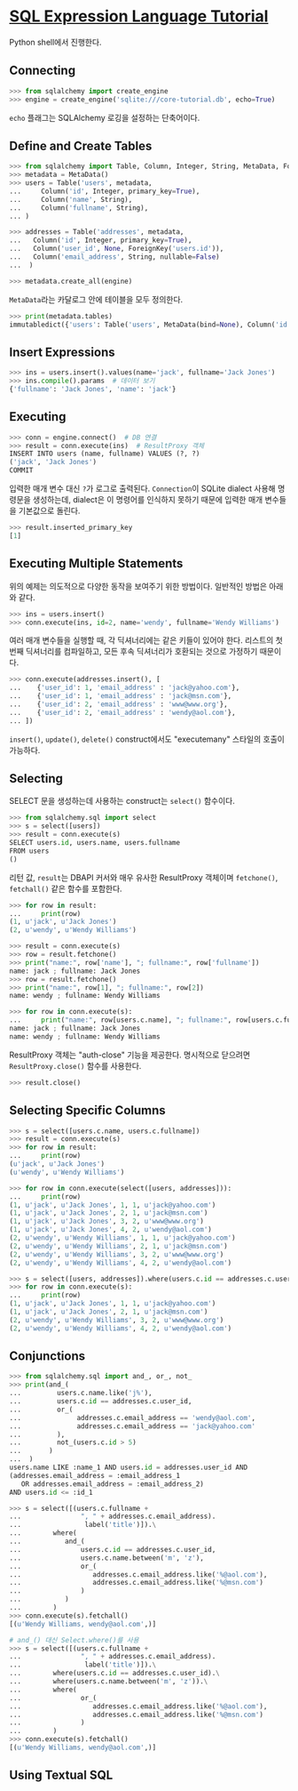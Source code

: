 # [SQL Expression Language Tutorial](https://docs.sqlalchemy.org/en/13/core/tutorial.html)

Python shell에서 진행한다. 

## Connecting

```python
>>> from sqlalchemy import create_engine
>>> engine = create_engine('sqlite:///core-tutorial.db', echo=True)
```
`echo` 플래그는 SQLAlchemy 로깅을 설정하는 단축어이다.

## Define and Create Tables

```python
>>> from sqlalchemy import Table, Column, Integer, String, MetaData, ForeignKey
>>> metadata = MetaData()
>>> users = Table('users', metadata,
...     Column('id', Integer, primary_key=True),
...     Column('name', String),
...     Column('fullname', String),
... )

>>> addresses = Table('addresses', metadata,
...   Column('id', Integer, primary_key=True),
...   Column('user_id', None, ForeignKey('users.id')),
...   Column('email_address', String, nullable=False)
...  )

>>> metadata.create_all(engine)
```
`MetaData`라는 카달로그 안에 테이블을 모두 정의한다. 

```python
>>> print(metadata.tables)
immutabledict({'users': Table('users', MetaData(bind=None), Column('id', Integer(), table=<users>, primary_key=True, nullable=False), Column('name', String(), table=<users>), Column('fullname', String(), table=<users>), schema=None), 'addresses': Table('addresses', MetaData(bind=None), Column('id', Integer(), table=<addresses>, primary_key=True, nullable=False), Column('user_id', Integer(), ForeignKey('users.id'), table=<addresses>), Column('email_address', String(), table=<addresses>, nullable=False), schema=None)})
```

## Insert Expressions

```python
>>> ins = users.insert().values(name='jack', fullname='Jack Jones')
>>> ins.compile().params  # 데이터 보기  
{'fullname': 'Jack Jones', 'name': 'jack'}
```

## Executing

```python
>>> conn = engine.connect()  # DB 연결
>>> result = conn.execute(ins)  # ResultProxy 객체 
INSERT INTO users (name, fullname) VALUES (?, ?)
('jack', 'Jack Jones')
COMMIT
```
입력한 매개 변수 대신 `?`가 로그로 출력된다. `Connection`이 SQLite dialect 사용해 명령문을 생성하는데, dialect은 이  명령어를 인식하지 못하기 때문에 입력한 매개 변수들을 기본값으로 돌린다.

```python
>>> result.inserted_primary_key
[1]
```

## Executing Multiple Statements

위의 예제는 의도적으로 다양한 동작을 보여주기 위한 방법이다. 일반적인 방법은 아래와 같다.
```python
>>> ins = users.insert()
>>> conn.execute(ins, id=2, name='wendy', fullname='Wendy Williams')
```
여러 매개 변수들을 실행할 때, 각 딕셔너리에는 같은 키들이 있어야 한다. 리스트의 첫 번째 딕셔너리를 컴파일하고, 모든 후속 딕셔너리가 호환되는 것으로 가정하기 때문이다.
```python
>>> conn.execute(addresses.insert(), [
...    {'user_id': 1, 'email_address' : 'jack@yahoo.com'},
...    {'user_id': 1, 'email_address' : 'jack@msn.com'},
...    {'user_id': 2, 'email_address' : 'www@www.org'},
...    {'user_id': 2, 'email_address' : 'wendy@aol.com'},
... ])
```
`insert()`, `update()`, `delete()` construct에서도 "executemany" 스타일의 호출이 가능하다.

## Selecting

SELECT 문을 생성하는데 사용하는 construct는 `select()` 함수이다.
```python 
>>> from sqlalchemy.sql import select
>>> s = select([users])
>>> result = conn.execute(s)
SELECT users.id, users.name, users.fullname
FROM users
()
```
리턴 값, `result`는 DBAPI 커서와 매우 유사한 ResultProxy 객체이며 `fetchone()`, `fetchall()` 같은 함수를 포함한다.

```python
>>> for row in result:
...     print(row)
(1, u'jack', u'Jack Jones')
(2, u'wendy', u'Wendy Williams')

>>> result = conn.execute(s)
>>> row = result.fetchone()
>>> print("name:", row['name'], "; fullname:", row['fullname'])
name: jack ; fullname: Jack Jones
>>> row = result.fetchone()
>>> print("name:", row[1], "; fullname:", row[2])
name: wendy ; fullname: Wendy Williams

>>> for row in conn.execute(s):
...     print("name:", row[users.c.name], "; fullname:", row[users.c.fullname])
name: jack ; fullname: Jack Jones
name: wendy ; fullname: Wendy Williams
```
ResultProxy 객체는 "auth-close" 기능을 제공한다. 명시적으로 닫으려면 `ResultProxy.close()` 함수를 사용한다.
```python
>>> result.close()
```

## Selecting Specific Columns

```python
>>> s = select([users.c.name, users.c.fullname])
>>> result = conn.execute(s)
>>> for row in result:
...     print(row)
(u'jack', u'Jack Jones')
(u'wendy', u'Wendy Williams')

>>> for row in conn.execute(select([users, addresses])):
...     print(row)
(1, u'jack', u'Jack Jones', 1, 1, u'jack@yahoo.com')
(1, u'jack', u'Jack Jones', 2, 1, u'jack@msn.com')
(1, u'jack', u'Jack Jones', 3, 2, u'www@www.org')
(1, u'jack', u'Jack Jones', 4, 2, u'wendy@aol.com')
(2, u'wendy', u'Wendy Williams', 1, 1, u'jack@yahoo.com')
(2, u'wendy', u'Wendy Williams', 2, 1, u'jack@msn.com')
(2, u'wendy', u'Wendy Williams', 3, 2, u'www@www.org')
(2, u'wendy', u'Wendy Williams', 4, 2, u'wendy@aol.com')

>>> s = select([users, addresses]).where(users.c.id == addresses.c.user_id)
>>> for row in conn.execute(s):
...     print(row)
(1, u'jack', u'Jack Jones', 1, 1, u'jack@yahoo.com')
(1, u'jack', u'Jack Jones', 2, 1, u'jack@msn.com')
(2, u'wendy', u'Wendy Williams', 3, 2, u'www@www.org')
(2, u'wendy', u'Wendy Williams', 4, 2, u'wendy@aol.com')
```

## Conjunctions

```python
>>> from sqlalchemy.sql import and_, or_, not_
>>> print(and_(
...         users.c.name.like('j%'),
...         users.c.id == addresses.c.user_id,
...         or_(
...              addresses.c.email_address == 'wendy@aol.com',
...              addresses.c.email_address == 'jack@yahoo.com'
...         ),
...         not_(users.c.id > 5)
...       )
...  )
users.name LIKE :name_1 AND users.id = addresses.user_id AND
(addresses.email_address = :email_address_1
   OR addresses.email_address = :email_address_2)
AND users.id <= :id_1
```

```python
>>> s = select([(users.c.fullname +
...               ", " + addresses.c.email_address).
...                label('title')]).\
...        where(
...           and_(
...               users.c.id == addresses.c.user_id,
...               users.c.name.between('m', 'z'),
...               or_(
...                  addresses.c.email_address.like('%@aol.com'),
...                  addresses.c.email_address.like('%@msn.com')
...               )
...           )
...        )
>>> conn.execute(s).fetchall()
[(u'Wendy Williams, wendy@aol.com',)]

# and_() 대신 Select.where()를 사용 
>>> s = select([(users.c.fullname +
...               ", " + addresses.c.email_address).
...                label('title')]).\
...        where(users.c.id == addresses.c.user_id).\
...        where(users.c.name.between('m', 'z')).\
...        where(
...               or_(
...                  addresses.c.email_address.like('%@aol.com'),
...                  addresses.c.email_address.like('%@msn.com')
...               )
...        )
>>> conn.execute(s).fetchall()
[(u'Wendy Williams, wendy@aol.com',)]
```

## Using Textual SQL


